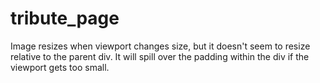 # tribute_page

Image resizes when viewport changes size, but it doesn't seem to resize relative to the parent div. It will spill over the padding within the div if the viewport gets too small.